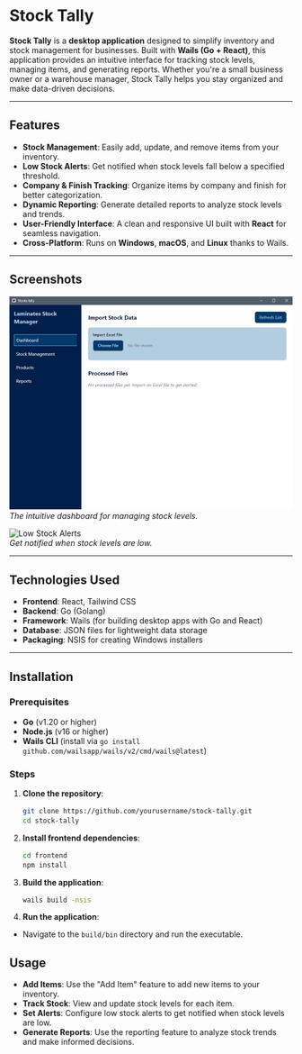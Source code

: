 # Stock Tally

**Stock Tally** is a **desktop application** designed to simplify inventory and stock management for businesses. Built with **Wails (Go + React)**, this application provides an intuitive interface for tracking stock levels, managing items, and generating reports. Whether you're a small business owner or a warehouse manager, Stock Tally helps you stay organized and make data-driven decisions.

---

## Features

- **Stock Management**: Easily add, update, and remove items from your inventory.
- **Low Stock Alerts**: Get notified when stock levels fall below a specified threshold.
- **Company & Finish Tracking**: Organize items by company and finish for better categorization.
- **Dynamic Reporting**: Generate detailed reports to analyze stock levels and trends.
- **User-Friendly Interface**: A clean and responsive UI built with **React** for seamless navigation.
- **Cross-Platform**: Runs on **Windows**, **macOS**, and **Linux** thanks to Wails.

---

## Screenshots

![Stock Tally Dashboard](/screenshots/dashboard.png)  
_The intuitive dashboard for managing stock levels._

![Low Stock Alerts](/screenshots/alerts.png)  
_Get notified when stock levels are low._

---

## Technologies Used

- **Frontend**: React, Tailwind CSS
- **Backend**: Go (Golang)
- **Framework**: Wails (for building desktop apps with Go and React)
- **Database**: JSON files for lightweight data storage
- **Packaging**: NSIS for creating Windows installers

---

## Installation

### Prerequisites

- **Go** (v1.20 or higher)
- **Node.js** (v16 or higher)
- **Wails CLI** (install via `go install github.com/wailsapp/wails/v2/cmd/wails@latest`)

### Steps

1. **Clone the repository**:

   ```bash
   git clone https://github.com/yourusername/stock-tally.git
   cd stock-tally
   ```

2. **Install frontend dependencies**:

   ```bash
   cd frontend
   npm install
   ```

3. **Build the application**:

   ```bash
   wails build -nsis
   ```

4. **Run the application**:

- Navigate to the `build/bin` directory and run the executable.

## Usage

- **Add Items**: Use the "Add Item" feature to add new items to your inventory.
- **Track Stock**: View and update stock levels for each item.
- **Set Alerts**: Configure low stock alerts to get notified when stock levels are low.
- **Generate Reports**: Use the reporting feature to analyze stock trends and make informed decisions.
